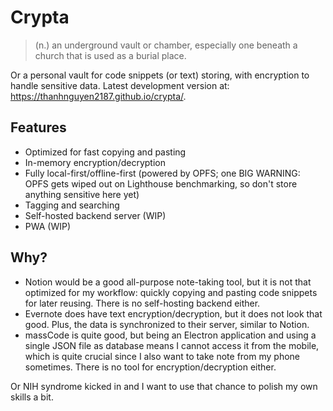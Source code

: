# Crypta

> (n.) an underground vault or chamber, especially one beneath a church that is used as a burial place.

Or a personal vault for code snippets (or text) storing, with encryption to
handle sensitive data. Latest development version at:
https://thanhnguyen2187.github.io/crypta/.

## Features

- Optimized for fast copying and pasting
- In-memory encryption/decryption
- Fully local-first/offline-first (powered by OPFS; one BIG WARNING: OPFS gets
wiped out on Lighthouse benchmarking, so don't store anything sensitive here yet)
- Tagging and searching
- Self-hosted backend server (WIP)
- PWA (WIP)

## Why?

- Notion would be a good all-purpose note-taking tool, but it is not that
optimized for my workflow: quickly copying and pasting code snippets for later
reusing. There is no self-hosting backend either.
- Evernote does have text encryption/decryption, but it does not look that good.
Plus, the data is synchronized to their server, similar to Notion.
- massCode is quite good, but being an Electron application and using a single
JSON file as database means I cannot access it from the mobile, which is quite
crucial since I also want to take note from my phone sometimes. There is no tool
for encryption/decryption either.

Or NIH syndrome kicked in and I want to use that chance to polish my own skills
a bit.
